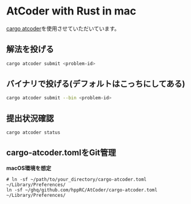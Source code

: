 # AtCoder with Rust in mac

[cargo atcoder](https://github.com/tanakh/cargo-atcoder)を使用させていただいています。

## 解法を投げる

```bash
cargo atcoder submit <problem-id>
```

## バイナリで投げる(デフォルトはこっちにしてある)

```bash
cargo atcoder submit --bin <problem-id>
```


## 提出状況確認

```
cargo atcoder status
```


## cargo-atcoder.tomlをGit管理

**macOS環境を想定**

```
# ln -sf ~/path/to/your_directory/cargo-atcoder.toml ~/Library/Preferences/
ln -sf ~/ghq/github.com/hppRC/AtCoder/cargo-atcoder.toml ~/Library/Preferences/
```
